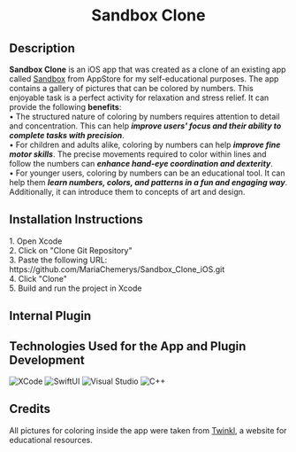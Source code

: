 <h1 align="center">Sandbox Clone</h1>

<h2>Description</h2>
<b>Sandbox Clone</b> is an iOS app that was created as a clone of an existing app called <a href="https://apps.apple.com/ua/app/sandbox-pixel-art-colouring/id1237405816">Sandbox</a> from AppStore for my self-educational purposes.
The app contains a gallery of pictures that can be colored by numbers. This enjoyable task is a perfect activity for relaxation  and stress relief. It can provide the following <b>benefits</b>:<br>
• The structured nature of coloring by numbers requires attention to detail and concentration. This can help <strong><em>improve users' focus and their ability to complete tasks with precision</em></strong>.<br>
• For children and adults alike, coloring by numbers can help <strong><em>improve fine motor skills</em></strong>.
The precise movements required to color within lines and follow the numbers can <strong><em>enhance hand-eye coordination and dexterity</em></strong>.<br>
• For younger users, coloring by numbers can be an educational tool. It can help them <strong><em>learn numbers, colors, and patterns in a fun and engaging way</em></strong>.
Additionally, it can introduce them to concepts of art and design.<br>


<h2>Installation Instructions</h2>
1. Open Xcode<br>
2. Click on "Clone Git Repository"<br>
3. Paste the following URL: https://github.com/MariaChemerys/Sandbox_Clone_iOS.git <br>
4. Click "Clone"<br>
5. Build and run the project in Xcode<br>

<h2>Internal Plugin</h2>

<h2>Technologies Used for the App and Plugin Development</h2>
<p align="left">
  <img src="https://img.shields.io/badge/XCode-blue?style=for-the-badge&logo=#5B4638" alt="XCode" />
  <img src="https://img.shields.io/badge/SwiftUI-fffb0a?style=for-the-badge&logo=#5B4638" alt="SwiftUI" />
  <img src="https://img.shields.io/badge/Visual%20Studio-7509b0?style=for-the-badge" alt="Visual Studio" />
  <img src="https://img.shields.io/badge/C++-24b8f2?style=for-the-badge" alt="C++" />
</p>
<h2>Credits</h2>
All pictures for coloring inside the app were taken from <a href="https://www.twinkl.co.za">Twinkl</a>, a website for educational resources.

